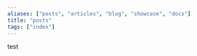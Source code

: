 ```yaml
---
aliases: ["posts", "articles", "blog", "showcase", "docs"]
title: "posts"
tags: ["index"]
---
```


test
